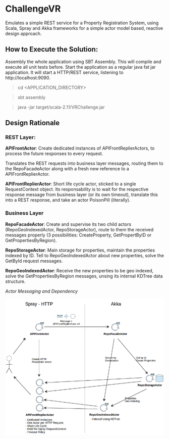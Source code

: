 ChallengeVR
===================

Emulates a simple REST service for a Property Registration System, using Scala, Spray and Akka frameworks for a simple actor model based, reactive design approach.

## How to Execute the Solution:

Assembly the whole application using SBT Assembly. This will compile and execute all unit tests before.
Start the application as a regular java fat jar application. It will start a HTTP/REST service, listening to http://localhost:9090.


> cd \<APPLICATION_DIRECTORY\>

> sbt assembly

> java -jar target/scala-2.11/VRChallenge.jar



## Design Rationale

### REST Layer:

**APIFrontActor**: Create dedicated instances of APIFrontReplierActors, to process the future responses to every request. 

Translates the REST requests into business layer messages, routing them to the RepoFacadeActor along with a fresh new reference to a APIFrontReplierActor.

**APIFrontReplierActor**: Short life cycle actor, sticked to a single RequestContext object. Its responsability is to wait for the respective response message from business layer (or its own timeout), translate this into a REST response, and take an actor PoisonPill (literally).

### Business Layer

**RepoFacadeActor**: Create and supervise its two child actors (RepoGeoIndexedActor, RepoStorageActor), route to them the received messages properly (3 possibilities: CreateProperty, GetPropertByID or GetPropertiesByRegion).

**RepoStorageActor**: Main storage for properties, maintain the properties indexed by ID. Tell to RepoGeoIndexedActor about new properties, solve the GetById request messages.

**RepoGeoIndexedActor**: Receive the new properties to be geo indexed, solve the GetPropertiesByRegion messages, unsing its internal KDTree data structure.


*Actor Messaging and Dependency*

![](https://raw.githubusercontent.com/darciopacifico/ChallengeVR/master/diagram.png)
